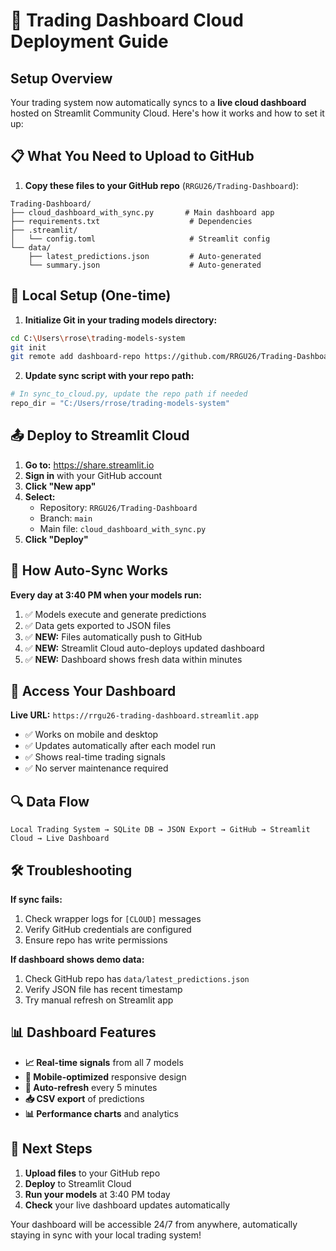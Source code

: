 # 🚀 Trading Dashboard Cloud Deployment Guide

## Setup Overview

Your trading system now automatically syncs to a **live cloud dashboard** hosted on Streamlit Community Cloud. Here's how it works and how to set it up:

## 📋 What You Need to Upload to GitHub

1. **Copy these files to your GitHub repo** (`RRGU26/Trading-Dashboard`):

```
Trading-Dashboard/
├── cloud_dashboard_with_sync.py       # Main dashboard app
├── requirements.txt                    # Dependencies
├── .streamlit/
│   └── config.toml                     # Streamlit config
└── data/
    ├── latest_predictions.json         # Auto-generated
    └── summary.json                    # Auto-generated
```

## 🔧 Local Setup (One-time)

1. **Initialize Git in your trading models directory:**
```bash
cd C:\Users\rrose\trading-models-system
git init
git remote add dashboard-repo https://github.com/RRGU26/Trading-Dashboard.git
```

2. **Update sync script with your repo path:**
```python
# In sync_to_cloud.py, update the repo path if needed
repo_dir = "C:/Users/rrose/trading-models-system"
```

## 📤 Deploy to Streamlit Cloud

1. **Go to:** https://share.streamlit.io
2. **Sign in** with your GitHub account
3. **Click "New app"**
4. **Select:**
   - Repository: `RRGU26/Trading-Dashboard`
   - Branch: `main`
   - Main file: `cloud_dashboard_with_sync.py`
5. **Click "Deploy"**

## 🔄 How Auto-Sync Works

**Every day at 3:40 PM when your models run:**

1. ✅ Models execute and generate predictions
2. ✅ Data gets exported to JSON files
3. ✅ **NEW:** Files automatically push to GitHub
4. ✅ **NEW:** Streamlit Cloud auto-deploys updated dashboard
5. ✅ **NEW:** Dashboard shows fresh data within minutes

## 📱 Access Your Dashboard

**Live URL:** `https://rrgu26-trading-dashboard.streamlit.app`

- ✅ Works on mobile and desktop
- ✅ Updates automatically after each model run
- ✅ Shows real-time trading signals
- ✅ No server maintenance required

## 🔍 Data Flow

```
Local Trading System → SQLite DB → JSON Export → GitHub → Streamlit Cloud → Live Dashboard
```

## 🛠 Troubleshooting

**If sync fails:**
1. Check wrapper logs for `[CLOUD]` messages
2. Verify GitHub credentials are configured
3. Ensure repo has write permissions

**If dashboard shows demo data:**
1. Check GitHub repo has `data/latest_predictions.json`
2. Verify JSON file has recent timestamp
3. Try manual refresh on Streamlit app

## 📊 Dashboard Features

- **📈 Real-time signals** from all 7 models
- **📱 Mobile-optimized** responsive design  
- **🔄 Auto-refresh** every 5 minutes
- **📥 CSV export** of predictions
- **📊 Performance charts** and analytics

## 🎯 Next Steps

1. **Upload files** to your GitHub repo
2. **Deploy** to Streamlit Cloud
3. **Run your models** at 3:40 PM today
4. **Check** your live dashboard updates automatically

Your dashboard will be accessible 24/7 from anywhere, automatically staying in sync with your local trading system!